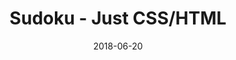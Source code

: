---
title: 'Sudoku - Just CSS/HTML'
description: 'Complete a sudoku puzzle without Javascript or server-side interaction.'
gametype: 'simple'
gameid: 17
date: 2018-06-20
tags: []
draft: false
type: 'games'
num19: [{'idx':1,'arr1':[1,2,3,4,5,6,7,8,9],'arr2':[1,2,3,4,5,6,7,8,9]},{'idx':2,'arr1':[1,2,3,4,5,6,7,8,9],'arr2':[1,2,3,4,5,6,7,8,9]},{'idx':3,'arr1':[1,2,3,4,5,6,7,8,9],'arr2':[1,2,3,4,5,6,7,8,9]},{'idx':4,'arr1':[1,2,3,4,5,6,7,8,9],'arr2':[1,2,3,4,5,6,7,8,9]},{'idx':5,'arr1':[1,2,3,4,5,6,7,8,9],'arr2':[1,2,3,4,5,6,7,8,9]},{'idx':6,'arr1':[1,2,3,4,5,6,7,8,9],'arr2':[1,2,3,4,5,6,7,8,9]},{'idx':7,'arr1':[1,2,3,4,5,6,7,8,9],'arr2':[1,2,3,4,5,6,7,8,9]},{'idx':8,'arr1':[1,2,3,4,5,6,7,8,9],'arr2':[1,2,3,4,5,6,7,8,9]},{'idx':9,'arr1':[1,2,3,4,5,6,7,8,9],'arr2':[1,2,3,4,5,6,7,8,9]}]
puzzle: [[0, 0, 6, 8, 0, 5, 1, 0, 0], [0, 0, 0, 0, 2, 0, 9, 0, 0], [1, 2, 0, 0, 0, 7, 0, 0, 4], [3, 0, 9, 0, 0, 0, 0, 0, 1], [0, 4, 0, 0, 0, 0, 0, 2, 0], [2, 0, 0, 0, 0, 0, 3, 0, 5], [6, 0, 0, 9, 0, 0, 0, 7, 3], [0, 0, 7, 0, 6, 0, 0, 0, 0], [0, 0, 1, 7, 0, 2, 5, 0, 0]]
layout: 'sudokucssstatic'
---